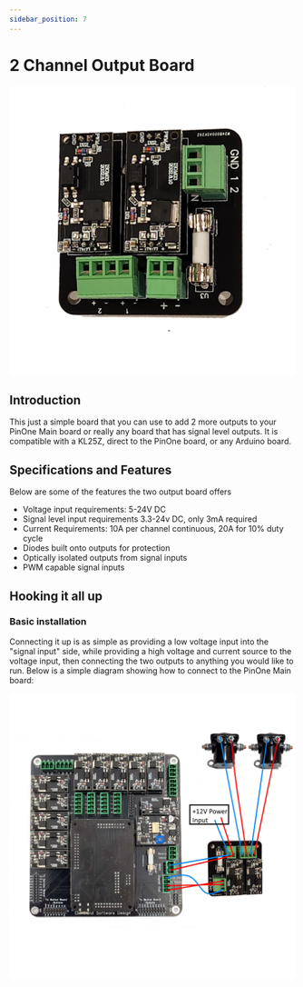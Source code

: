 ```yaml
---
sidebar_position: 7
---
```


# 2 Channel Output Board

![image](./img/2-channel-board.png)

## Introduction

This just a simple board that you can use to add 2 more outputs to your PinOne Main board or really any board that has signal level outputs. It is compatible with a KL25Z, direct to the PinOne board, or any Arduino board. 

## Specifications and Features

Below are some of the features the two output board offers

 - Voltage input requirements: 5-24V DC 
 - Signal level input requirements 3.3-24v DC, only 3mA required
 - Current Requirements: 10A per channel continuous, 20A for 10% duty cycle
 - Diodes built onto outputs for protection
 - Optically isolated outputs from signal inputs
 - PWM capable signal inputs

## Hooking it all up

### Basic installation

Connecting it up is as simple as providing a low voltage input into the "signal input" side, while providing a high voltage and current source to the voltage input, then connecting the two outputs to anything you would like to run. Below is a simple diagram showing how to connect to the PinOne Main board:

![image](./img/2-channel-board-2.jpg)